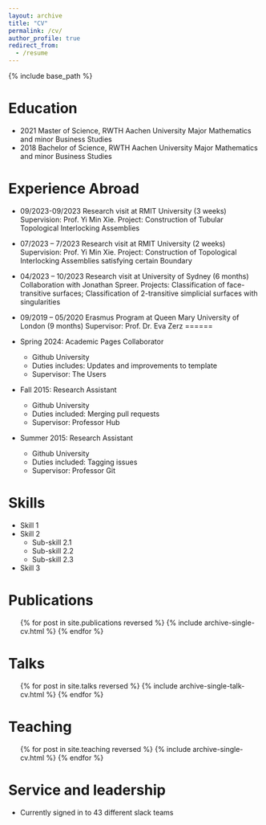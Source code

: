 ```yaml
---
layout: archive
title: "CV"
permalink: /cv/
author_profile: true
redirect_from:
  - /resume
---
```


{% include base_path %}

Education
======
* 2021 Master of Science, RWTH Aachen University
  Major Mathematics and minor Business Studies
* 2018 Bachelor of Science, RWTH Aachen University
  Major Mathematics and minor Business Studies

Experience Abroad 
======
* 09/2023-09/2023 Research visit at RMIT University (3 weeks)
  Supervision: Prof. Yi Min Xie. Project: Construction of Tubular Topological Interlocking Assemblies
* 07/2023 – 7/2023 Research visit at RMIT University (2 weeks)
  Supervision: Prof. Yi Min Xie. Project: Construction of Topological Interlocking Assemblies satisfying certain Boundary
* 04/2023 – 10/2023 Research visit at University of Sydney (6 months)
  Collaboration with Jonathan Spreer. Projects: Classification of face-transitive surfaces; Classification of 2-transitive 
  simplicial surfaces with singularities
* 09/2019 – 05/2020 Erasmus Program at Queen Mary University of London (9 months)
  Supervisor: Prof. Dr. Eva Zerz
======
* Spring 2024: Academic Pages Collaborator
  * Github University
  * Duties includes: Updates and improvements to template
  * Supervisor: The Users

* Fall 2015: Research Assistant
  * Github University
  * Duties included: Merging pull requests
  * Supervisor: Professor Hub

* Summer 2015: Research Assistant
  * Github University
  * Duties included: Tagging issues
  * Supervisor: Professor Git
  
Skills
======
* Skill 1
* Skill 2
  * Sub-skill 2.1
  * Sub-skill 2.2
  * Sub-skill 2.3
* Skill 3

Publications
======
  <ul>{% for post in site.publications reversed %}
    {% include archive-single-cv.html %}
  {% endfor %}</ul>
  
Talks
======
  <ul>{% for post in site.talks reversed %}
    {% include archive-single-talk-cv.html  %}
  {% endfor %}</ul>
  
Teaching
======
  <ul>{% for post in site.teaching reversed %}
    {% include archive-single-cv.html %}
  {% endfor %}</ul>
  
Service and leadership
======
* Currently signed in to 43 different slack teams
